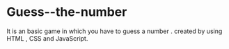 # Guess--the-number
It is an basic game in which you have to guess a number . created by using HTML , CSS and JavaScript.
